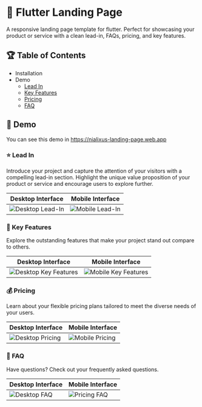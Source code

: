 # 🚀 Flutter Landing Page
A responsive landing page template for flutter. Perfect for showcasing your product or service with a clean lead-in, FAQs, pricing, and key features.

## 🏆 Table of Contents

- Installation
- Demo
  - [Lead In](#lead-in)
  - [Key Features](#key-features)
  - [Pricing](#pricing)
  - [FAQ](#faq)



## 🎉 Demo
You can see this demo in https://nialixus-landing-page.web.app

### ⭐️ Lead In

Introduce your project and capture the attention of your visitors with a compelling lead-in section. Highlight the unique value proposition of your product or service and encourage users to explore further.


| Desktop Interface                                   | Mobile Interface                                   |
| --------------------------------------------------- | -------------------------------------------------- |
| ![Desktop Lead-In](https://github.com/Nialixus/flutter_landing_page/assets/45191605/0cd5e94c-1a31-447a-b7c4-fdba6a58f0f9) | ![Mobile Lead-In](https://github.com/Nialixus/flutter_landing_page/assets/45191605/590e60d5-82d5-4db9-9235-2a9b3bf91292) |

### 🥇 Key Features

Explore the outstanding features that make your project stand out compare to others.

| Desktop Interface                                   | Mobile Interface                                   |
| --------------------------------------------------- | -------------------------------------------------- |
| ![Desktop Key Features](https://github.com/Nialixus/flutter_landing_page/assets/45191605/02996dcc-e8e4-4fef-9306-889a0f56ec57) | ![Mobile Key Features](https://github.com/Nialixus/flutter_landing_page/assets/45191605/7416e457-a672-48fe-9656-ac79cc0734de) |

### 💰 Pricing

Learn about your flexible pricing plans tailored to meet the diverse needs of your users.

| Desktop Interface                                   | Mobile Interface                                   |
| --------------------------------------------------- | -------------------------------------------------- |
| ![Desktop Pricing](https://github.com/Nialixus/flutter_landing_page/assets/45191605/20aa3dee-3925-4a50-8e08-b6b509244fb5) | ![Mobile Pricing](https://github.com/Nialixus/flutter_landing_page/assets/45191605/5d0bcd2e-2644-424b-8976-837f34999527) |


### 📣 FAQ

Have questions? Check out your frequently asked questions.

| Desktop Interface                                   | Mobile Interface                                   |
| --------------------------------------------------- | -------------------------------------------------- |
| ![Desktop FAQ](https://github.com/Nialixus/flutter_landing_page/assets/45191605/a6f1d13e-e2ef-43ae-af6f-a6ec1cff9839) | ![Pricing FAQ](https://github.com/Nialixus/flutter_landing_page/assets/45191605/bab2fc3b-39ef-4a3a-ae07-ea31afc538a8) |


